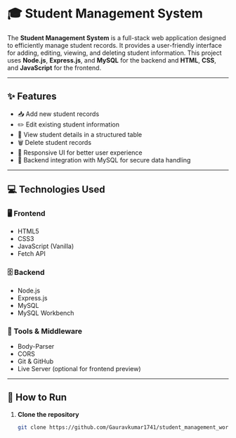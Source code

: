 # 🎓 Student Management System

The **Student Management System** is a full-stack web application designed to efficiently manage student records. It provides a user-friendly interface for adding, editing, viewing, and deleting student information. This project uses **Node.js**, **Express.js**, and **MySQL** for the backend and **HTML**, **CSS**, and **JavaScript** for the frontend.

---

## ✨ Features

- 📥 Add new student records
- ✏️ Edit existing student information
- 👀 View student details in a structured table
- 🗑️ Delete student records
- 🔄 Responsive UI for better user experience
- 🔐 Backend integration with MySQL for secure data handling

---

## 💻 Technologies Used

### 🖥️ Frontend
- HTML5  
- CSS3  
- JavaScript (Vanilla)  
- Fetch API  

### 🗄️ Backend
- Node.js  
- Express.js  
- MySQL  
- MySQL Workbench  

### 🧰 Tools & Middleware
- Body-Parser  
- CORS  
- Git & GitHub  
- Live Server (optional for frontend preview)  

---

## 🏁 How to Run

1. **Clone the repository**
   ```bash
   git clone https://github.com/Gauravkumar1741/student_management_workbench.git
